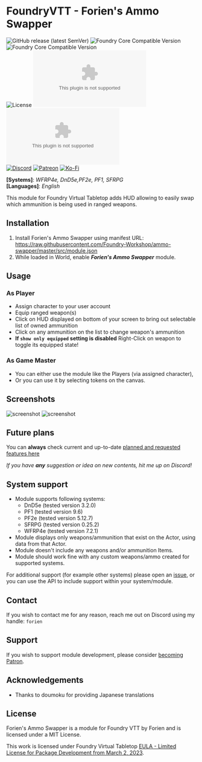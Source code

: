 # FoundryVTT - Forien's Ammo Swapper
![GitHub release (latest SemVer)](https://img.shields.io/github/v/release/Foundry-Workshop/ammo-swapper?style=for-the-badge)
![Foundry Core Compatible Version](https://img.shields.io/badge/dynamic/json.svg?url=https%3A%2F%2Fraw.githubusercontent.com%2FFoundry-Workshop%2Fammo-swapper%2Fmaster%2Fdist%2Fmodule.json&label=Foundry%20Min%20Version&query=$.compatibility.minimum&colorB=orange&style=for-the-badge)
![Foundry Core Compatible Version](https://img.shields.io/badge/dynamic/json.svg?url=https%3A%2F%2Fraw.githubusercontent.com%2FFoundry-Workshop%2Fammo-swapper%2Fmaster%2Fdist%2Fmodule.json&label=Foundry%20Verified&query=$.compatibility.verified&colorB=orange&style=for-the-badge)  
![License](https://img.shields.io/github/license/Foundry-Workshop/ammo-swapper?style=for-the-badge) ![GitHub Releases](https://img.shields.io/github/downloads/Foundry-Workshop/ammo-swapper/latest/module.zip?style=for-the-badge)
![GitHub All Releases](https://img.shields.io/github/downloads/Foundry-Workshop/ammo-swapper/module.zip?style=for-the-badge&label=Downloads+total)  
[![Discord](https://img.shields.io/badge/Discord-%235865F2.svg?style=for-the-badge&logo=discord&logoColor=white&link=https%3A%2F%2Fdiscord.gg%2FXkTFv8DRDc)](https://discord.gg/XkTFv8DRDc)
[![Patreon](https://img.shields.io/badge/Patreon-F96854?style=for-the-badge&logo=patreon&logoColor=white)](https://www.patreon.com/foundryworkshop)
[![Ko-Fi](https://img.shields.io/badge/Ko--fi-F16061?style=for-the-badge&logo=ko-fi&logoColor=white)](https://ko-fi.com/forien)  

**[Systems]**: *WFRP4e, DnD5e,PF2e, PF1, SFRPG*  
**[Languages]**: *English*  

This module for Foundry Virtual Tabletop adds HUD allowing to easily swap which ammunition is being used in ranged weapons. 

## Installation

1. Install Forien's Ammo Swapper using manifest URL: https://raw.githubusercontent.com/Foundry-Workshop/ammo-swapper/master/src/module.json
2. While loaded in World, enable **_Forien's Ammo Swapper_** module.

## Usage

### As Player
* Assign character to your user account
* Equip ranged weapon(s)
* Click on HUD displayed on bottom of your screen to bring out selectable list of owned ammunition
* Click on any ammunition on the list to change weapon's ammunition
* **If `show only equipped` setting is disabled** Right-Click on weapon to toggle its equipped state!

### As Game Master
* You can either use the module like the Players (via assigned character),
* Or you can use it by selecting tokens on the canvas. 

## Screenshots
<img src="https://i.gyazo.com/b32cfb70d45d3368750cb1ee80c95a0d.png" alt="screenshot"/>
<img src="https://i.imgur.com/JudSxFH.png" alt="screenshot"/>

## Future plans

You can **always** check current and up-to-date [planned and requested features here](https://github.com/Foundry-Workshop/ammo-swapper/issues?q=is%3Aopen+is%3Aissue+label%3Aenhancement)

*If you have **any** suggestion or idea on new contents, hit me up on Discord!*

## System support

* Module supports following systems:
  * DnD5e (tested version 3.2.0)
  * PF1 (tested version 9.6)
  * PF2e (tested version 5.12.7)
  * SFRPG (tested version 0.25.2)
  * WFRP4e (tested version 7.2.1)
* Module displays only weapons/ammunition that exist on the Actor, using data from that Actor.
* Module doesn't include any weapons and/or ammunition Items.
* Module should work fine with any custom weapons/ammo created for supported systems.

For additional support (for example other systems) please open an [issue](https://github.com/Foundry-Workshop/ammo-swapper/issues), or you can use the API to include support within your system/module.

## Contact

If you wish to contact me for any reason, reach me out on Discord using my handle: `forien`

## Support

If you wish to support module development, please consider [becoming Patron](https://www.patreon.com/foundryworkshop).


## Acknowledgements
* Thanks to doumoku for providing Japanese translations

## License

Forien's Ammo Swapper is a module for Foundry VTT by Forien and is licensed under a MIT License.

This work is licensed under Foundry Virtual Tabletop [EULA - Limited License for Package Development from March 2, 2023](https://foundryvtt.com/article/license/).
